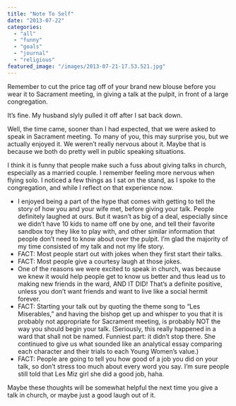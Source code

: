 ```yaml
---
title: "Note To Self"
date: "2013-07-22"
categories: 
  - "all"
  - "funny"
  - "goals"
  - "journal"
  - "religious"
featured_image: "/images/2013-07-21-17.53.521.jpg"
---
```


Remember to cut the price tag off of your brand new blouse before you wear it to Sacrament meeting, in giving a talk at the pulpit, in front of a large congregation.

It’s fine. My husband slyly pulled it off after I sat back down.

Well, the time came, sooner than I had expected, that we were asked to speak in Sacrament meeting. To many of you, this may surprise you, but we actually enjoyed it. We weren’t really nervous about it. Maybe that is because we both do pretty well in public speaking situations.

I think it is funny that people make such a fuss about giving talks in church, especially as a married couple. I remember feeling more nervous when flying solo. I noticed a few things as I sat on the stand, as I spoke to the congregation, and while I reflect on that experience now.

- I enjoyed being a part of the hype that comes with getting to tell the story of how you and your wife met, before giving your talk. People definitely laughed at ours. But it wasn’t as big of a deal, especially since we didn’t have 10 kids to name off one by one, and tell their favorite sandbox toy they like to play with, and other similar information that people don’t need to know about over the pulpit. I’m glad the majority of my time consisted of my talk and not my life story.
- FACT: Most people start out with jokes when they first start their talks.
- FACT: Most people give a courtesy laugh at those jokes.
- One of the reasons we were excited to speak in church, was because we knew it would help people get to know us better and thus lead us to making new friends in the ward, AND IT DID! That’s a definite positive, unless you don’t want friends and want to live like a social hermit forever.
- FACT: Starting your talk out by quoting the theme song to “Les Miserables,” and having the bishop get up and whisper to you that it is probably not appropriate for Sacrament meeting, is probably NOT the way you should begin your talk. (Seriously, this really happened in a ward that shall not be named. Funniest part: it didn’t stop there. She continued to give us what sounded like an analytical essay comparing each character and their trials to each Young Women’s value.)
- FACT: People are going to tell you how good of a job you did on your talk, so don’t stress too much about every word you say. I’m sure people still told that Les Miz girl she did a good job, haha.

Maybe these thoughts will be somewhat helpful the next time you give a talk in church, or maybe just a good laugh out of it.
